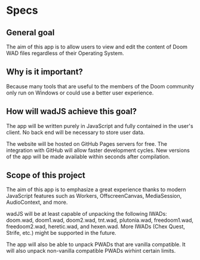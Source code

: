 # Specs

## General goal

The aim of this app is to allow users to view and edit the content of Doom WAD files regardless of their Operating System.

## Why is it important?

Because many tools that are useful to the members of the Doom community only run on Windows or could use a better user experience.

## How will wadJS achieve this goal?

The app will be written purely in JavaScript and fully contained in the user's client. No back end will be necessary to store user data.


The website will be hosted on GitHub Pages servers for free. The integration with GitHub will allow faster development cycles. New versions of the app will be made available within seconds after compilation.

## Scope of this project

The aim of this app is to emphasize a great experience thanks to modern JavaScript features such as Workers, OffscreenCanvas, MediaSession, AudioContext, and more.

wadJS will be at least capable of unpacking the following IWADs: doom.wad, doom1.wad, doom2.wad, tnt.wad, plutonia.wad, freedoom1.wad, freedoom2.wad, heretic.wad, and hexen.wad. More IWADs (Chex Quest, Strife, etc.) might be supported in the future.

The app will also be able to unpack PWADs that are vanilla compatible. It will also unpack non-vanilla compatible PWADs wirhint certain limits.
